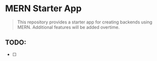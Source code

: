 # MERN Starter App

> This repository provides a starter app for creating backends using MERN.
> Additional features will be added overtime.

## TODO:

- [ ]
